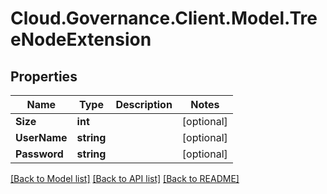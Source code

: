 # Cloud.Governance.Client.Model.TreeNodeExtension
## Properties

Name | Type | Description | Notes
------------ | ------------- | ------------- | -------------
**Size** | **int** |  | [optional] 
**UserName** | **string** |  | [optional] 
**Password** | **string** |  | [optional] 

[[Back to Model list]](../README.md#documentation-for-models) [[Back to API list]](../README.md#documentation-for-api-endpoints) [[Back to README]](../README.md)

